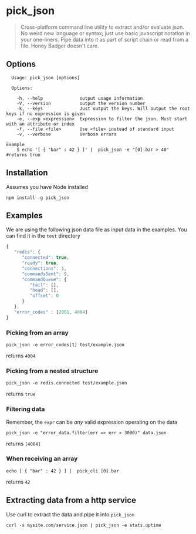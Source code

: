 # pick_json
> Cross-platform command line utility to extract and/or evaluate json. 
> No weird new language or syntax; just use basic javascript notation in your one-liners. 
> Pipe data into it as part of script chain or read from a file. Honey Badger doesn't care.

## Options
```
  Usage: pick_json [options]

  Options:

    -h, --help              output usage information
    -V, --version           output the version number
    -k, --keys              Just output the keys. Will output the root keys if no expression is given
    -e, --exp <expression>  Expression to filter the json. Must start with an attribute or index
    -f, --file <file>       Use <file> instead of standard input
    -v, --verbose           Verbose errors

Example
    $ echo '[ { "bar" : 42 } ]' |  pick_json -e "[0].bar > 40" #returns true
```

## Installation
Assumes you have Node installed
```
npm install -g pick_json
```

## Examples

We are using the following json data file as input data in the examples. You can find it in the `test` directory
```javascript
{
   "redis": {
      "connected": true,
      "ready": true,
      "connections": 1,
      "commandsSent": 9,
      "commandQueue": {
         "tail": [],
         "head": [],
         "offset": 0
      }
   },
   "error_codes" : [2001, 4004]
}
```

### Picking from an array
```
pick_json -e error_codes[1] test/example.json
```
 returns `4004`

### Picking from a nested structure
```
pick_json -e redis.connected test/example.json
```
returns `true`

### Filtering data
Remember, the `expr` can be *any* valid expression operating on the data
```
pick_json -e "error_data.filter(err => err > 3000)" data.json
```
returns `[4004]`

### When receiving an array
```
echo [ { "bar" : 42 } ] |  pick_cli [0].bar 
```
returns `42`

## Extracting data from a http service
Use curl to extract the data and pipe it into `pick_json`

```
curl -s mysite.com/service.json | pick_json -e stats.uptime 
```


